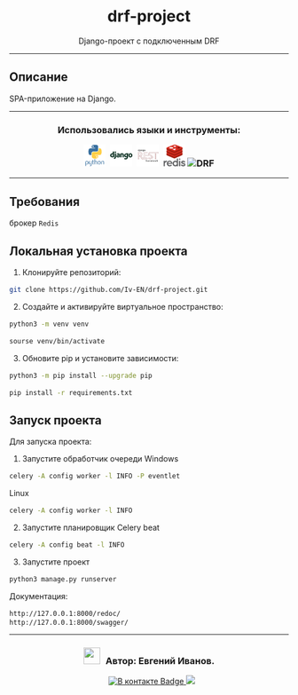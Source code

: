 <div align="center">
    <h1>drf-project</h1> 
    <p>
        Django-проект c подключенным DRF
    </p>
</div>

---

## Описание

SPA-приложение на Django.

---

<div align="center">
    <h3 align="center">
        <p>Использовались языки и инструменты:</p>
        <div>
            <img src="https://github.com/devicons/devicon/blob/master/icons/python/python-original-wordmark.svg" title="Python" alt="Python" width="40" height="40"/>&nbsp;
            <img src="https://github.com/devicons/devicon/blob/master/icons/django/django-plain-wordmark.svg" title="Django" alt="Django" width="40" height="40"/>&nbsp;
            <img src="https://github.com/devicons/devicon/blob/master/icons/djangorest/djangorest-original-wordmark.svg" title="DRF" alt="DRF" width="40" height="40"/>&nbsp;
            <img src="https://github.com/devicons/devicon/blob/master/icons/redis/redis-original-wordmark.svg" title="Redis" alt="DRF" width="40" height="40"/>
            <img src="https://badgen.net/badge/C/Celery/green?" title="Celery" alt="DRF" width="40" height="40"/>
        </div>
    </h3>
</div>

---

## Требования

брокер `Redis`

## Локальная установка проекта

1. Клонируйте репозиторий:

```bash
git clone https://github.com/Iv-EN/drf-project.git
```

2. Создайте и активируйте виртуальное пространство:

```bash
python3 -m venv venv
```

```bash
sourse venv/bin/activate
```

3. Обновите pip и установите зависимости:

```bash
python3 -m pip install --upgrade pip
```

```bash
pip install -r requirements.txt
```

## Запуск проекта

Для запуска проекта:

1. Запустите обработчик очереди
   Windows

```bash
celery -A config worker -l INFO -P eventlet
```

Linux

```bash
celery -A config worker -l INFO
```

2. Запустите планировщик Celery beat

```bash
celery -A config beat -l INFO  
```

3. Запустите проект

```bash
python3 manage.py runserver
```

Документация:

```
http://127.0.0.1:8000/redoc/
http://127.0.0.1:8000/swagger/
```

___

<h3 align="center">
    <p><img src="https://media.giphy.com/media/iY8CRBdQXODJSCERIr/giphy.gif" width="30" height="30" style="margin-right: 10px;">Автор: Евгений Иванов. </p>
</h3>
<p align="center">
     <div align="center"  class="icons-social" style="margin-left: 10px;">
            <a href="https://vk.com/engenivanov" target="blank" rel="noopener noreferrer">
                <img src="https://img.shields.io/badge/%D0%92%20%D0%BA%D0%BE%D0%BD%D1%82%D0%B0%D0%BA%D1%82%D0%B5-blue?style=for-the-badge&logo=VK&logoColor=white" alt="В контакте Badge"/>
            </a>
            <a href="https://t.me/IvENauto" target="blank" rel="noopener noreferrer">
                <img src="https://img.shields.io/badge/Telegram-2CA5E0?style=for-the-badge&logo=telegram&logoColor=white"/>
            </a>
    </div>
